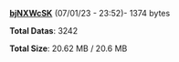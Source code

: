 [**bjNXWcSK**](/data/bjNXWcSK.txt) (07/01/23 - 23:52)- 1374 bytes

**Total Datas**: 3242

**Total Size**: 20.62 MB / 20.6 MB